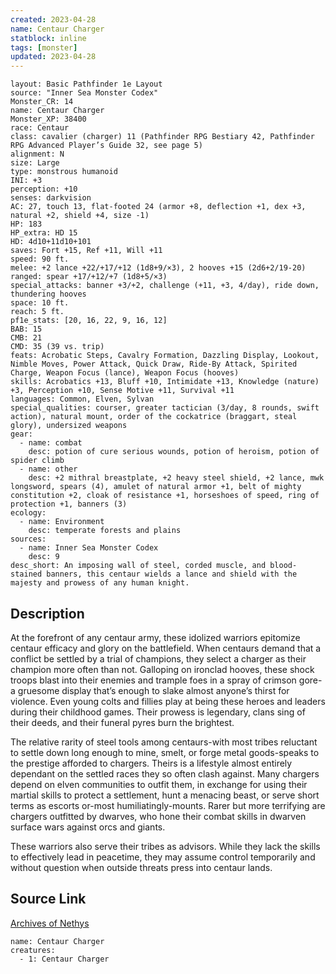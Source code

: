 ```yaml
---
created: 2023-04-28
name: Centaur Charger
statblock: inline
tags: [monster]
updated: 2023-04-28
---
```

```statblock
layout: Basic Pathfinder 1e Layout
source: "Inner Sea Monster Codex"
Monster_CR: 14
name: Centaur Charger
Monster_XP: 38400
race: Centaur
class: cavalier (charger) 11 (Pathfinder RPG Bestiary 42, Pathfinder RPG Advanced Player’s Guide 32, see page 5)
alignment: N
size: Large
type: monstrous humanoid
INI: +3
perception: +10
senses: darkvision
AC: 27, touch 13, flat-footed 24 (armor +8, deflection +1, dex +3, natural +2, shield +4, size -1)
HP: 183
HP_extra: HD 15
HD: 4d10+11d10+101
saves: Fort +15, Ref +11, Will +11
speed: 90 ft.
melee: +2 lance +22/+17/+12 (1d8+9/×3), 2 hooves +15 (2d6+2/19-20)
ranged: spear +17/+12/+7 (1d8+5/×3)
special_attacks: banner +3/+2, challenge (+11, +3, 4/day), ride down, thundering hooves
space: 10 ft.
reach: 5 ft.
pf1e_stats: [20, 16, 22, 9, 16, 12]
BAB: 15
CMB: 21
CMD: 35 (39 vs. trip)
feats: Acrobatic Steps, Cavalry Formation, Dazzling Display, Lookout, Nimble Moves, Power Attack, Quick Draw, Ride-By Attack, Spirited Charge, Weapon Focus (lance), Weapon Focus (hooves)
skills: Acrobatics +13, Bluff +10, Intimidate +13, Knowledge (nature) +3, Perception +10, Sense Motive +11, Survival +11
languages: Common, Elven, Sylvan
special_qualities: courser, greater tactician (3/day, 8 rounds, swift action), natural mount, order of the cockatrice (braggart, steal glory), undersized weapons
gear:
  - name: combat
    desc: potion of cure serious wounds, potion of heroism, potion of spider climb
  - name: other
    desc: +2 mithral breastplate, +2 heavy steel shield, +2 lance, mwk longsword, spears (4), amulet of natural armor +1, belt of mighty constitution +2, cloak of resistance +1, horseshoes of speed, ring of protection +1, banners (3)
ecology:
  - name: Environment
    desc: temperate forests and plains
sources:
  - name: Inner Sea Monster Codex
    desc: 9
desc_short: An imposing wall of steel, corded muscle, and blood-stained banners, this centaur wields a lance and shield with the majesty and prowess of any human knight.
```
## Description
At the forefront of any centaur army, these idolized warriors epitomize centaur efficacy and glory on the battlefield. When centaurs demand that a conflict be settled by a trial of champions, they select a charger as their champion more often than not. Galloping on ironclad hooves, these shock troops blast into their enemies and trample foes in a spray of crimson gore-a gruesome display that’s enough to slake almost anyone’s thirst for violence. Even young colts and fillies play at being these heroes and leaders during their childhood games. Their prowess is legendary, clans sing of their deeds, and their funeral pyres burn the brightest.

 The relative rarity of steel tools among centaurs-with most tribes reluctant to settle down long enough to mine, smelt, or forge metal goods-speaks to the prestige afforded to chargers. Theirs is a lifestyle almost entirely dependant on the settled races they so often clash against. Many chargers depend on elven communities to outfit them, in exchange for using their martial skills to protect a settlement, hunt a menacing beast, or serve short terms as escorts or-most humiliatingly-mounts. Rarer but more terrifying are chargers outfitted by dwarves, who hone their combat skills in dwarven surface wars against orcs and giants.

 These warriors also serve their tribes as advisors. While they lack the skills to effectively lead in peacetime, they may assume control temporarily and without question when outside threats press into centaur lands.
## Source Link
[Archives of Nethys](https://aonprd.com/MonsterDisplay.aspx?ItemName=Centaur%20Charger)
```encounter-table
name: Centaur Charger
creatures:
  - 1: Centaur Charger
```

